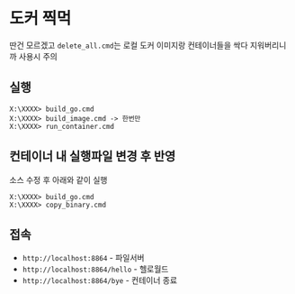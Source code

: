 # 도커 찍먹

딴건 모르겠고 `delete_all.cmd`는 로컬 도커 이미지랑 컨테이너들을 싹다 지워버리니까 사용시 주의

## 실행

```dos
X:\XXXX> build_go.cmd
X:\XXXX> build_image.cmd -> 한번만
X:\XXXX> run_container.cmd
```

## 컨테이너 내 실행파일 변경 후 반영

소스 수정 후 아래와 같이 실행
```dos
X:\XXXX> build_go.cmd
X:\XXXX> copy_binary.cmd
```

## 접속

* `http://localhost:8864` - 파일서버
* `http://localhost:8864/hello` - 헬로월드
* `http://localhost:8864/bye` - 컨테이너 종료
